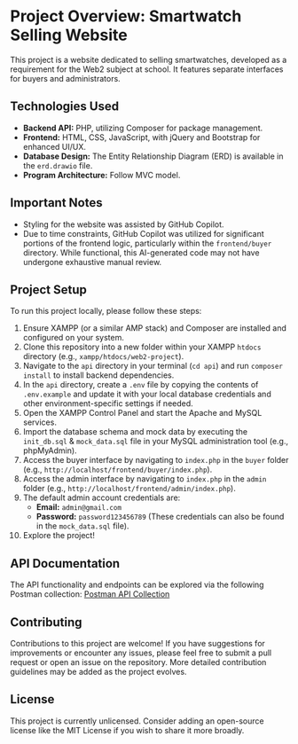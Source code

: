 # Project Overview: Smartwatch Selling Website

This project is a website dedicated to selling smartwatches, developed as a requirement for the Web2 subject at school. It features separate interfaces for buyers and administrators.

## Technologies Used

- **Backend API:** PHP, utilizing Composer for package management.
- **Frontend:** HTML, CSS, JavaScript, with jQuery and Bootstrap for enhanced UI/UX.
- **Database Design:** The Entity Relationship Diagram (ERD) is available in the `erd.drawio` file.
- **Program Architecture:** Follow MVC model.

## Important Notes

- Styling for the website was assisted by GitHub Copilot.
- Due to time constraints, GitHub Copilot was utilized for significant portions of the frontend logic, particularly within the `frontend/buyer` directory. While functional, this AI-generated code may not have undergone exhaustive manual review.

## Project Setup

To run this project locally, please follow these steps:

1. Ensure XAMPP (or a similar AMP stack) and Composer are installed and configured on your system.
2. Clone this repository into a new folder within your XAMPP `htdocs` directory (e.g., `xampp/htdocs/web2-project`).
3. Navigate to the `api` directory in your terminal (`cd api`) and run `composer install` to install backend dependencies.
4. In the `api` directory, create a `.env` file by copying the contents of `.env.example` and update it with your local database credentials and other environment-specific settings if needed.
5. Open the XAMPP Control Panel and start the Apache and MySQL services.
6. Import the database schema and mock data by executing the `init_db.sql` & `mock_data.sql` file in your MySQL administration tool (e.g., phpMyAdmin).
7. Access the buyer interface by navigating to `index.php` in the `buyer` folder (e.g., `http://localhost/frontend/buyer/index.php`).
8. Access the admin interface by navigating to `index.php` in the `admin` folder (e.g., `http://localhost/frontend/admin/index.php`).
9. The default admin account credentials are:
    - **Email:** `admin@gmail.com`
    - **Password:** `password123456789`
    (These credentials can also be found in the `mock_data.sql` file).
10. Explore the project!

## API Documentation

The API functionality and endpoints can be explored via the following Postman collection:
[Postman API Collection](https://martian-sunset-879935.postman.co/workspace/New-Team-Workspace~c32f74a3-9dc2-415b-99d7-88e6b7edf9af/collection/32178309-b1c3dabc-49d7-439f-a418-b85cfc7f1825?action=share&creator=32178309)

## Contributing

Contributions to this project are welcome! If you have suggestions for improvements or encounter any issues, please feel free to submit a pull request or open an issue on the repository. More detailed contribution guidelines may be added as the project evolves.

## License

This project is currently unlicensed. Consider adding an open-source license like the MIT License if you wish to share it more broadly.